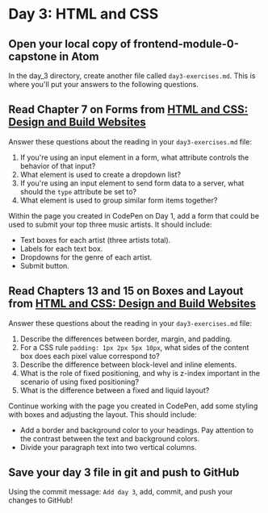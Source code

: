 # Day 3: HTML and CSS

## Open your local copy of frontend-module-0-capstone in Atom

In the day_3 directory, create another file called `day3-exercises.md`. This is where you'll put your answers to the following questions.

## Read Chapter 7 on Forms from [HTML and CSS: Design and Build Websites](http://www.amazon.com/HTML-CSS-Design-Build-Websites/dp/1118008189/ref=sr_1_3?ie=UTF8&qid=1459879147&sr=8-3&keywords=duckett)

Answer these questions about the reading in your `day3-exercises.md` file:

1.  If you're using an input element in a form, what attribute controls the behavior of that input?
2.  What element is used to create a dropdown list?
3.  If you're using an input element to send form data to a server, what should the `type` attribute be set to?
4.  What element is used to group similar form items together?

Within the page you created in CodePen on Day 1, add a form that could be used to submit your top three music artists. It should include:

*   Text boxes for each artist (three artists total).
*   Labels for each text box.
*   Dropdowns for the genre of each artist.
*   Submit button.

## Read Chapters 13 and 15 on Boxes and Layout from [HTML and CSS: Design and Build Websites](http://www.amazon.com/HTML-CSS-Design-Build-Websites/dp/1118008189/ref=sr_1_3?ie=UTF8&qid=1459879147&sr=8-3&keywords=duckett)

Answer these questions about the reading in your `day3-exercises.md` file:

1.  Describe the differences between border, margin, and padding.
2.  For a CSS rule `padding: 1px 2px 5px 10px`, what sides of the content box does each pixel value correspond to?
3.  Describe the difference between block-level and inline elements.
4.  What is the role of fixed positioning, and why is z-index important in the scenario of using fixed positioning?
5.  What is the difference between a fixed and liquid layout?

Continue working with the page you created in CodePen, add some styling with boxes and adjusting the layout. This should include:

*   Add a border and background color to your headings. Pay attention to the contrast between the text and background colors.
*   Divide your paragraph text into two vertical columns.

## Save your day 3 file in git and push to GitHub

Using the commit message: `Add day 3`, add, commit, and push your changes to GitHub!
